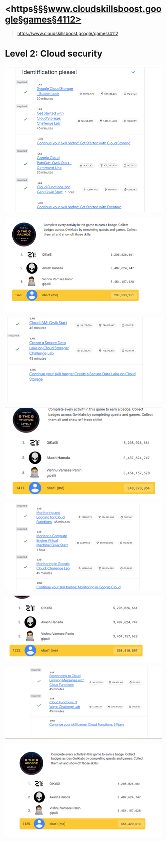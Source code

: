 
# <https§§§www.cloudskillsboost.google§games§4112>
> <https://www.cloudskillsboost.google/games/4112>

# Level 2: Cloud security

![](1687073309507.png)

![](1687073317469.png)

![](1687101630393.png)

![](1687101640377.png)

![](1687164993439.png)

![](1687164818973.png)

![](1687180017161.png)

![](1687180030288.png)